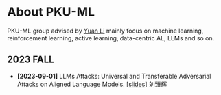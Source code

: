 # About PKU-ML
PKU-ML group advised by [Yuan Li](https://yuanli2333.github.io/) mainly focus on machine learning, reinforcement learning, active learning, data-centric AL, LLMs and so on.

## 2023 FALL
- **[2023-09-01]** LLMs Attacks: Universal and Transferable Adversarial Attacks on Aligned Language Models. [[slides](./ppt/LLMs-Attacker.pptx)] 刘臻辉
